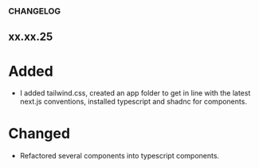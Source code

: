 ### CHANGELOG ###

## xx.xx.25

# Added

- I added tailwind.css, created an app folder to get in line with the latest
next.js conventions, installed typescript and shadnc for components.

# Changed

- Refactored several components into typescript components.